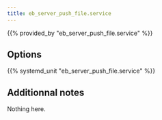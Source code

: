 ```yaml
---
title: eb_server_push_file.service
---
```


{{% provided_by "eb_server_push_file.service" %}}

## Options

{{% systemd_unit "eb_server_push_file.service" %}}

## Additionnal notes

Nothing here.